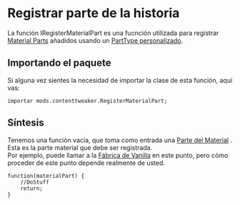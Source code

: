 # Registrar parte de la historia

La función IRegisterMaterialPart es una fucnción utilizada para registrar [Material Parts](/Mods/ContentTweaker/Materials/Materials/MaterialPart/) añadidos usando un [PartType personalizado](/Mods/ContentTweaker/Materials/Parts/PartType/).

## Importando el paquete

Si alguna vez sientes la necesidad de importar la clase de esta función, aquí vas:

```zenscript
importar mods.contenttweaker.RegisterMaterialPart;
```

## Síntesis

Tenemos una función vacía, que toma como entrada una [Parte del Material](/Mods/ContentTweaker/Materials/Materials/MaterialPart/) .  
Esta es la parte material que debe ser registrada.  
Por ejemplo, puede llamar a la [Fábrica de Vanilla](/Mods/ContentTweaker/Vanilla/Creatable_Content/VanillaFactory/) en este punto, pero cómo proceder de este punto depende realmente de usted.

```zenscript
function(materialPart) {
    //DoStuff
    return;
}
```